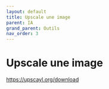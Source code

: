 ```yaml
---
layout: default
title: Upscale une image
parent: IA
grand_parent: Outils
nav_order: 3
---
```


# Upscale une image
https://upscayl.org/download
